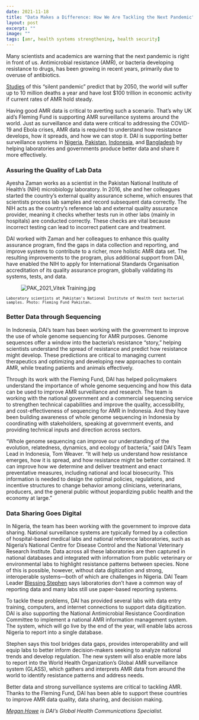 ```yaml
---
date: 2021-11-18
title: "Data Makes a Difference: How We Are Tackling the Next Pandemic"
layout: post
excerpt: ""
image: ""
tags: [amr, health systems strengthening, health security]
---
```

<p>Many scientists and academics are warning that the next pandemic is right in front of us. Antimicrobial resistance (AMR), or bacteria developing resistance to drugs, has been growing in recent years, primarily due to overuse of antibiotics.</p><p><a href="https://amr-review.org/sites/default/files/160525_Final%20paper_with%20cover.pdf">Studies</a> of this “silent pandemic” predict that by 2050, the world will suffer up to 10 million deaths a year and have lost $100 trillion in economic activity if current rates of AMR hold steady.</p><p>Having good AMR data is critical to averting such a scenario. That’s why UK aid’s Fleming Fund is supporting AMR surveillance systems around the world. Just as surveillance and data were critical to addressing the COVID-19 and Ebola crises, AMR data is required to understand how resistance develops, how it spreads, and how we can stop it. DAI is supporting better surveillance systems in <a href="https://www.dai.com/our-work/projects/nigeria-fleming-fund">Nigeria</a>, <a href="https://www.dai.com/our-work/projects/pakistan-fleming-fund">Pakistan</a>, <a href="https://www.dai.com/our-work/projects/indonesia-fleming-fund">Indonesia</a>, and <a href="https://www.dai.com/our-work/projects/bangladesh-fleming-fund">Bangladesh</a> by helping laboratories and governments produce better data and share it more effectively.</p><h3 id="assuring-the-quality-of-lab-data">Assuring the Quality of Lab Data</h3><p>Ayesha Zaman works as a scientist in the Pakistan National Institute of Health’s (NIH) microbiology laboratory. In 2016, she and her colleagues started the country’s external quality assurance scheme, which ensures that scientists process lab samples and record subsequent data correctly. The NIH acts as the country’s reference lab and external quality assurance provider, meaning it checks whether tests run in other labs (mainly in hospitals) are conducted correctly. These checks are vital because incorrect testing can lead to incorrect patient care and treatment.</p><p>DAI worked with Zaman and her colleagues to enhance this quality assurance program, find the gaps in data collection and reporting, and improve systems to contribute to a richer, more holistic AMR data set. The resulting improvements to the program, plus additional support from DAI, have enabled the NIH to apply for International Standards Organisation accreditation of its quality assurance program, globally validating its systems, tests, and data.</p><figure class="kg-card kg-image-card"><img src="https://pubs.ghost.io/uploads/PAK_2021_Vitek%20Training.jpg" class="kg-image" alt="PAK_2021_Vitek Training.jpg" loading="lazy"></figure><p><code><code>Laboratory scientists at Pakistan's National Institute of Health test bacterial samples. Photo: Fleming Fund Pakistan.</code></code></p><h3 id="better-data-through-sequencing">Better Data through Sequencing</h3><p>In Indonesia, DAI’s team has been working with the government to improve the use of whole genome sequencing for AMR purposes. Genome sequences offer a window into the bacteria’s resistance “story,” helping scientists understand the spread of resistance and predict how resistance might develop. These predictions are critical to managing current therapeutics and optimizing and developing new approaches to contain AMR, while treating patients and animals effectively.</p><p>Through its work with the Fleming Fund, DAI has helped policymakers understand the importance of whole genome sequencing and how this data can be used to improve AMR surveillance and research. The team is working with the national government and a commercial sequencing service to strengthen technical capabilities and improve the quality, accessibility, and cost-effectiveness of sequencing for AMR in Indonesia. And they have been building awareness of whole genome sequencing in Indonesia by coordinating with stakeholders, speaking at government events, and providing technical inputs and direction across sectors.</p><p>“Whole genome sequencing can improve our understanding of the evolution, relatedness, dynamics, and ecology of bacteria,” said DAI’s Team Lead in Indonesia, Tom Weaver. “It will help us understand how resistance emerges, how it is spread, and how resistance might be better contained. It can improve how we determine and deliver treatment and enact preventative measures, including national and local biosecurity. This information is needed to design the optimal policies, regulations, and incentive structures to change behavior among clinicians, veterinarians, producers, and the general public without jeopardizing public health and the economy at large.”</p><h3 id="data-sharing-goes-digital">Data Sharing Goes Digital</h3><p>In Nigeria, the team has been working with the government to improve data sharing. National surveillance systems are typically formed by a collection of hospital-based medical labs and national reference laboratories, such as Nigeria’s National Centre for Disease Control and the National Veterinary Research Institute. Data across all these laboratories are then captured in national databases and integrated with information from public veterinary or environmental labs to highlight resistance patterns between species. None of this is possible, however, without data digitization and strong, interoperable systems—both of which are challenges in Nigeria. DAI Team Leader <a href="https://www.dai.com/who-we-are/our-team/blessing-musa-stephen">Blessing Stephen</a> says laboratories don’t have a common way of reporting data and many labs still use paper-based reporting systems.</p><p>To tackle these problems, DAI has provided several labs with data entry training, computers, and internet connections to support data digitization. DAI is also supporting the National Antimicrobial Resistance Coordination Committee to implement a national AMR information management system. The system, which will go live by the end of the year, will enable labs across Nigeria to report into a single database.</p><p>Stephen says this tool bridges data gaps, provides interoperability and will equip labs to better inform decision-makers seeking to analyze national trends and develop regulation. The new system will also enable more labs to report into the World Health Organization’s Global AMR surveillance system (GLASS), which gathers and interprets AMR data from around the world to identify resistance patterns and address needs.</p><p>Better data and strong surveillance systems are critical to tackling AMR. Thanks to the Fleming Fund, DAI has been able to support these countries to improve AMR data quality, data sharing, and decision making.</p><p><em><a href="https://www.linkedin.com/in/megan-howe-3a868972/">Megan Howe</a> is DAI’s Global Health Communications Specialist.</em></p>
  
